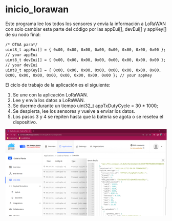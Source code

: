 # inicio_lorawan
 
Este programa lee los todos los sensores y envía la información a LoRaWAN con solo cambiar esta parte del código por las appEui[], devEui[] y appKey[] de su nodo final:

````
/* OTAA para*/
uint8_t appEui[] = { 0x00, 0x00, 0x00, 0x00, 0x00, 0x00, 0x00, 0x00 }; // your appEui
uint8_t devEui[] = { 0x00, 0x00, 0x00, 0x00, 0x00, 0x00, 0x00, 0x00 }; // your devEui
uint8_t appKey[] = { 0x00, 0x00, 0x00, 0x00, 0x00, 0x00, 0x00, 0x00, 0x00, 0x00, 0x00, 0x00, 0x00, 0x00, 0x00, 0x00 }; // your appKey
````

El ciclo de trabajo de la aplicación es el siguiente:

1. Se une con la aplicación LoRaWAN.
2. Lee y envía los datos a LoRaWAN.
3. Se duerme durante un tiempo uint32_t appTxDutyCycle = 30 * 1000;
4. Se despierta, lee los sensores y vuelve a enviar los datos.
5. Los pasos 3 y 4 se repiten hasta que la batería se agota o se resetea el dispositivo. 

![](/software/docs/Result_lorawan_tts_sensores.PNG)
